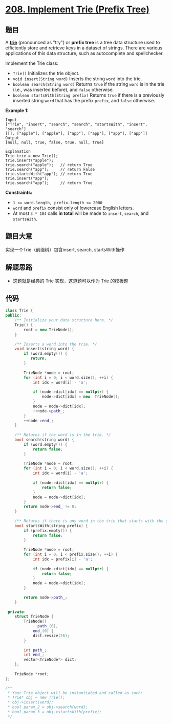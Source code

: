 # [208. Implement Trie (Prefix Tree)](https://leetcode.com/problems/implement-trie-prefix-tree/)

## 题目

A [**trie**](https://en.wikipedia.org/wiki/Trie) (pronounced as "try") or **prefix tree** is a tree data structure used to efficiently store and retrieve keys in a dataset of strings. There are various applications of this data structure, such as autocomplete and spellchecker.

Implement the Trie class:

- `Trie()` Initializes the trie object.
- `void insert(String word)` Inserts the string `word` into the trie.
- `boolean search(String word)` Returns `true` if the string `word` is in the trie (i.e., was inserted before), and `false` otherwise.
- `boolean startsWith(String prefix)` Returns `true` if there is a previously inserted string `word` that has the prefix `prefix`, and `false` otherwise.

 

**Example 1:**

```
Input
["Trie", "insert", "search", "search", "startsWith", "insert", "search"]
[[], ["apple"], ["apple"], ["app"], ["app"], ["app"], ["app"]]
Output
[null, null, true, false, true, null, true]

Explanation
Trie trie = new Trie();
trie.insert("apple");
trie.search("apple");   // return True
trie.search("app");     // return False
trie.startsWith("app"); // return True
trie.insert("app");
trie.search("app");     // return True
```

 

**Constraints:**

- `1 <= word.length, prefix.length <= 2000`
- `word` and `prefix` consist only of lowercase English letters.
- At most `3 * 104` calls **in total** will be made to `insert`, `search`, and `startsWith`.

## 题目大意

实现一个Trie（前缀树）包含insert, search, startsWith操作

## 解题思路

* 这题就是经典的 Trie 实现，这道题可以作为 Trie 的模板题

## 代码

````c++
class Trie {
public:
    /** Initialize your data structure here. */
    Trie() {
        root = new TrieNode();
    }
    
    /** Inserts a word into the trie. */
    void insert(string word) {
        if (word.empty()) {
           return;
        }
        
        TrieNode *node = root;
        for (int i = 0; i < word.size(); ++i) {
            int idx = word[i] - 'a';
            
            if (node->dict[idx] == nullptr) {
                node->dict[idx] = new  TrieNode();
            }
            node = node->dict[idx];
            ++node->path_;
        }
        ++node->end_;
    }
    
    /** Returns if the word is in the trie. */
    bool search(string word) {
        if (word.empty()) {
            return false;
        }
        
        TrieNode *node = root;
        for (int i = 0; i < word.size(); ++i) {
            int idx = word[i] - 'a';
            
            if (node->dict[idx] == nullptr) {
                return false;
            }
            node = node->dict[idx];
        }
        return node->end_ != 0;
    }
    
    /** Returns if there is any word in the trie that starts with the given prefix. */
    bool startsWith(string prefix) {
        if (prefix.empty()) {
            return false;
        }
        
        TrieNode *node = root;
        for (int i = 0; i < prefix.size(); ++i) {
            int idx = prefix[i] - 'a';
            
            if (node->dict[idx] == nullptr) {
                return false;
            }
            node = node->dict[idx];
        }
        
        return node->path_;
    }
    
 private:
    struct TrieNode {        
        TrieNode()
            : path_(0),
            end_(0) {
            dict.resize(26);        
        }
    
        int path_;
        int end_;
        vector<TrieNode*> dict;
    };
    
    TrieNode *root;
};

/**
 * Your Trie object will be instantiated and called as such:
 * Trie* obj = new Trie();
 * obj->insert(word);
 * bool param_2 = obj->search(word);
 * bool param_3 = obj->startsWith(prefix);
 */
````

